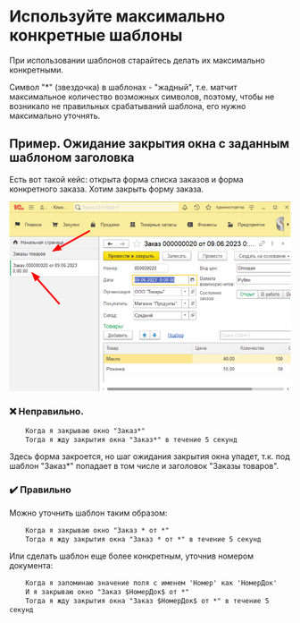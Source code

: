 # Используйте максимально конкретные шаблоны

При использовании шаблонов старайтесь делать их максимально конкретными.

Символ "*" (звездочка) в шаблонах - "жадный", т.е. матчит максимальное количество возможных символов, поэтому, чтобы не возникало не правильных срабатываний шаблона, его нужно максимально уточнять.

## Пример. Ожидание закрытия окна с заданным шаблоном заголовка

Есть вот такой кейс: открыта форма списка заказов и форма конкретного заказа. Хотим закрыть форму заказа.

![](/rules/img/greedy-wildcard-example.png)

### ❌ Неправильно. 

```gherkin
    Когда я закрываю окно "Заказ*"
    Тогда я жду закрытия окна "Заказ*" в течение 5 секунд
```

Здесь форма закроется, но шаг ожидания закрытия окна упадет, т.к. под шаблон "Заказ*" попадает в том числе и заголовок "Заказы товаров".

### ✔️ Правильно

Можно уточнить шаблон таким образом:

```gherkin
    Когда я закрываю окно "Заказ * от *"
    Тогда я жду закрытия окна "Заказ * от *" в течение 5 секунд
```

Или сделать шаблон еще более конкретным, уточнив номером документа:

```gherkin
    Когда я запоминаю значение поля с именем 'Номер' как 'НомерДок'
    И я закрываю окно "Заказ $НомерДок$ от *"
    Тогда я жду закрытия окна "Заказ $НомерДок$ от *" в течение 5 секунд
```